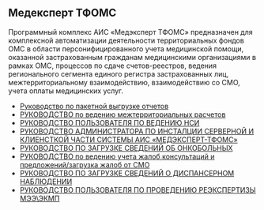 <!-- TITLE: Медексперт ТФОМС -->
<!-- SUBTITLE: Документация АРМ Медексперт ТФОМС -->


## Медексперт ТФОМС

Программный комплекс АИС «Медэксперт ТФОМС» предназначен для комплексной автоматизации деятельности территориальных фондов ОМС в области персонифицированного учета медицинской помощи, оказанной застрахованным гражданам медицинскими организациями в рамках ОМС, процессов по сдаче счетов-реестров, ведения регионального сегмента единого регистра застрахованных лиц, межтерриториальному взаимодействию, взаимодействию со СМО, учета оплаты медицинских услуг.

- [Руководство по пакетной выгрузке отчетов](paket-vygryz-otch)
-  [РУКОВОДСТВО по ведению межтерриториальных расчетов](vedenie-megterit-rasch)
-  [РУКОВОДСТВО ПОЛЬЗОВАТЕЛЯ ПО ВЕДЕНИЮ НСИ]( ved-nsi)
-  [РУКОВОДСТВО АДМИНИСТРАТОРА ПО ИНСТАЛЦИИ СЕРВЕРНОЙ И КЛИЕНСТКОЙ ЧАСТИ СИСТЕМЫ АИС «МЕДЭКСПЕРТ-ТФОМС»]( serv-klient-chast-ais)
- [РУКОВОДСТВО ПО ЗАГРУЗКЕ СВЕДЕНИЙ ОБ ОНКОБОЛЬНЫХ]( zagr-sved-onko)
- [РУКОВОДСТВО по ведению учета жалоб,консультаций и предложений/загрузка жалоб от СМО]( ved-uchet-galob)
- [РУКОВОДСТВО ПО ЗАГРУЗКЕ СВЕДЕНИЙ О ДИСПАНСЕРНОМ НАБЛЮДЕНИИ]( zagruz-sved-disp-nabl)
-  [РУКОВОДСТВО ПОЛЬЗОВАТЕЛЯ ПО ПРОВЕДЕНИЮ РЕЭКСПЕРТИЗЫ МЭЭ\ЭКМП]( proved-reeks)